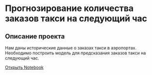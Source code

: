 # Прогнозирование количества заказов такси на следующий час
## Описание проекта

Нам даны исторические данные о заказах такси в аэропортах. Необходимо построить модель для предсказания заказов такси на следующий час.

[Открыть Notebook](https://github.com/S1udent/yandex-practicum/blob/main/12-Прогнозирование%20количества%20заказов%20такси%20на%20следующий%20час/Прогнозирование%20количества%20заказов%20такси%20на%20следующий%20час.ipynb)
